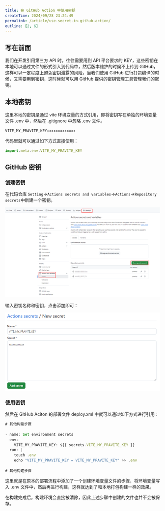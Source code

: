 ```yaml
---
title: 在 GitHub Action 中使用密钥
createTime: 2024/09/28 23:24:49
permalink: /article/use-secret-in-github-action/
outline: [2, 6]
---
```

## 写在前面
我们在开发引用第三方 API 时，往往需要用到 API 平台要求的 KEY，这些密钥在本地可以通过文件的形式引入到代码中，然后版本维护的时候不上传到 GitHub，这样可以一定程度上避免密钥泄露的风险，当我们使用 GitHub 进行打包编译的时候，又需要用到密钥，这时候就可以用 GitHub 提供的密钥管理工具管理我们的密钥。

## 本地密钥
这里本地的密钥是通过 vite 环境变量的方式引用，即将密钥写在单独的环境变量文件 .env 中，然后在 .gitignore 中忽略 .env 文件。

```javascript
VITE_MY_PRAVITE_KEY=xxxxxxxxxxxx
```

代码里就可以通过如下方式直接使用：

```javascript
import.meta.env.VITE_MY_PRAVITE_KEY
```

## GitHub 密钥
### 创建密钥
在代码仓库 `Setting`->`Actions secrets and variables`->`Actions`->`Repository secrets`中新建一个密钥。

![](../.vuepress/public/images/5412c6455a3a6a003755d37ae3864ee2.png)

输入密钥名称和密钥，点击添加即可：

![](../.vuepress/public/images/a70be4b8f603226eb28257a603e74693.png)

### 使用密钥
然后在 GitHub Aciton 的部署文件 deploy.xml 中就可以通过如下方式进行引用：

```javascript
# 其他构建步骤

- name: Set environment secrets
  env:
    VITE_MY_PRAVITE_KEY: ${{ secrets.VITE_MY_PRAVITE_KEY }}
  run: |
    touch .env
    echo "VITE_MY_PRAVITE_KEY = VITE_MY_PRAVITE_KEY" >> .env

# 其他构建步骤
```

这里就是在原本的部署流程中添加了一个创建环境变量文件的步骤，将环境变量写入 .env 文件中，然后再进行构建，这样就达到了和本地打包构建一样的效果。

在构建完成后，构建环境会直接被清除，因此上述步骤中创建的文件也并不会被保存。

